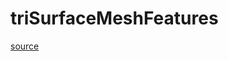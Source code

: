 # triSurfaceMeshFeatures

[source](github.com/OpenFOAM-jp/OpenFOAM-utilities-tutorials-jp/blob/master/v1906/mesh/generation/foamyMesh/conformalVoronoiMesh/searchableSurfaceFeatures/triSurfaceMeshFeatures.C/triSurfaceMeshFeatures.C)



